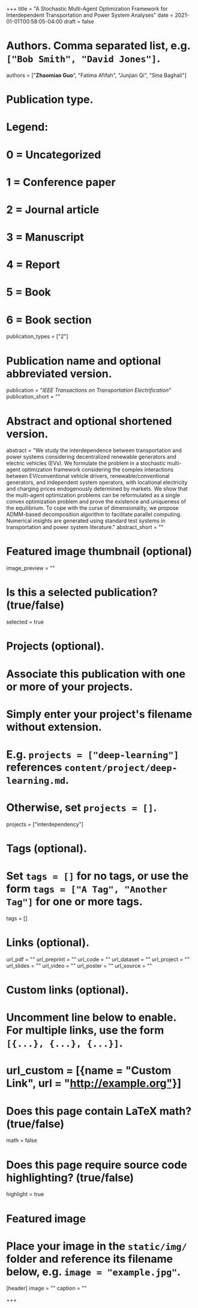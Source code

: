 +++
title = "A Stochastic Multi-Agent Optimization Framework for Interdependent Transportation and Power System Analyses"
date = 2021-01-01T00:58:05-04:00
draft = false

# Authors. Comma separated list, e.g. `["Bob Smith", "David Jones"]`.
authors = ["**Zhaomiao Guo**", "Fatima Afifah", "Junjian Qi", "Sina Baghali"]

# Publication type.
# Legend:
# 0 = Uncategorized
# 1 = Conference paper
# 2 = Journal article
# 3 = Manuscript
# 4 = Report
# 5 = Book
# 6 = Book section
publication_types = ["2"]

# Publication name and optional abbreviated version.
publication = "*IEEE Transactions on Transportation Electrification*"
publication_short = ""

# Abstract and optional shortened version.
abstract = "We study the interdependence between transportation and power systems considering decentralized renewable generators and electric vehicles (EVs). We formulate the problem in a stochastic multi-agent optimization framework considering the complex interactions between EV/conventional vehicle drivers, renewable/conventional generators, and independent system operators, with locational electricity and charging prices endogenously determined by markets. We show that the multi-agent optimization problems can be reformulated as a single convex optimization problem and prove the existence and uniqueness of the equilibrium. To cope with the curse of dimensionality, we propose ADMM-based decomposition algorithm to facilitate parallel computing. Numerical insights are generated using standard test systems in transportation and power system literature."
abstract_short = ""

# Featured image thumbnail (optional)
image_preview = ""

# Is this a selected publication? (true/false)
selected = true 

# Projects (optional).
#   Associate this publication with one or more of your projects.
#   Simply enter your project's filename without extension.
#   E.g. `projects = ["deep-learning"]` references `content/project/deep-learning.md`.
#   Otherwise, set `projects = []`.
projects = ["interdependency"]

# Tags (optional).
#   Set `tags = []` for no tags, or use the form `tags = ["A Tag", "Another Tag"]` for one or more tags.
tags = []

# Links (optional).
url_pdf = ""
url_preprint = ""
url_code = ""
url_dataset = ""
url_project = ""
url_slides = ""
url_video = ""
url_poster = ""
url_source = ""

# Custom links (optional).
#   Uncomment line below to enable. For multiple links, use the form `[{...}, {...}, {...}]`.
# url_custom = [{name = "Custom Link", url = "http://example.org"}]

# Does this page contain LaTeX math? (true/false)
math = false

# Does this page require source code highlighting? (true/false)
highlight = true

# Featured image
# Place your image in the `static/img/` folder and reference its filename below, e.g. `image = "example.jpg"`.
[header]
image = ""
caption = ""

+++
